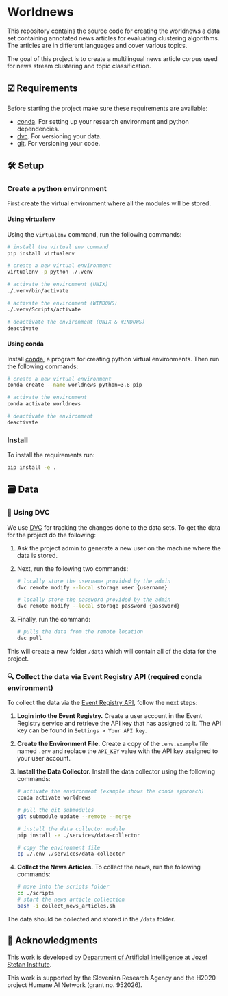 # Worldnews

This repository contains the source code for creating the worldnews a data set
containing annotated news articles for evaluating clustering algorithms. The
articles are in different languages and cover various topics.

The goal of this project is to create a multilingual news article corpus used
for news stream clustering and topic classification.

## ☑️ Requirements

Before starting the project make sure these requirements are available:

- [conda][conda]. For setting up your research environment and python dependencies.
- [dvc][dvc]. For versioning your data.
- [git][git]. For versioning your code.

## 🛠️ Setup

### Create a python environment

First create the virtual environment where all the modules will be stored.

#### Using virtualenv

Using the `virtualenv` command, run the following commands:

```bash
# install the virtual env command
pip install virtualenv

# create a new virtual environment
virtualenv -p python ./.venv

# activate the environment (UNIX)
./.venv/bin/activate

# activate the environment (WINDOWS)
./.venv/Scripts/activate

# deactivate the environment (UNIX & WINDOWS)
deactivate
```

#### Using conda

Install [conda][conda], a program for creating python virtual environments. Then run the following commands:

```bash
# create a new virtual environment
conda create --name worldnews python=3.8 pip

# activate the environment
conda activate worldnews

# deactivate the environment
deactivate
```

### Install

To install the requirements run:

```bash
pip install -e .
```

## 🗃️ Data

### 🦉 Using DVC

We use [DVC][dvc] for tracking the changes done to the data sets.
To get the data for the project do the following:

1. Ask the project admin to generate a new user on the machine where the data
   is stored.

2. Next, run the following two commands:

   ```bash
   # locally store the username provided by the admin
   dvc remote modify --local storage user {username}

   # locally store the password provided by the admin
   dvc remote modify --local storage password {password}
   ```

3. Finally, run the command:

   ```bash
   # pulls the data from the remote location
   dvc pull
   ```

This will create a new folder `/data` which will contain all of the data
for the project.

### 🔍️ Collect the data via Event Registry API (required conda environment)

To collect the data via the [Event Registry API][er], follow the next steps:

1. **Login into the Event Registry.** Create a user account in the Event Registry
   service and retrieve the API key that has assigned to it. The API key can be
   found in `Settings > Your API key`.

2. **Create the Environment File.** Create a copy of the `.env.example` file
   named `.env` and replace the `API_KEY` value with the API key assigned to
   your user account.

3. **Install the Data Collector.** Install the data collector using the
   following commands:

   ```bash
   # activate the environment (example shows the conda approach)
   conda activate worldnews

   # pull the git submodules
   git submodule update --remote --merge

   # install the data collector module
   pip install -e ./services/data-collector

   # copy the environment file
   cp ./.env ./services/data-collector
   ```

4. **Collect the News Articles.** To collect the news, run the following commands:

   ```bash
   # move into the scripts folder
   cd ./scripts
   # start the news article collection
   bash -i collect_news_articles.sh
   ```

The data should be collected and stored in the `/data` folder.

## 📣 Acknowledgments

This work is developed by [Department of Artificial Intelligence][ailab] at [Jozef Stefan Institute][ijs].

This work is supported by the Slovenian Research Agency and the H2020 project
Humane AI Network (grant no. 952026).


[python]: https://www.python.org/
[conda]: https://www.anaconda.com/
[git]: https://git-scm.com/
[dvc]: https://dvc.org/
[er]: https://eventregistry.org/

[ailab]: http://ailab.ijs.si/
[ijs]: https://www.ijs.si/